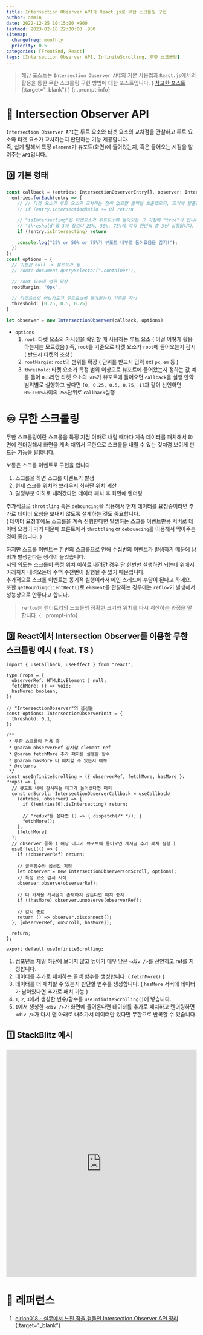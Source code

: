 ```yaml
---
title: Intersection Observer API과 React.js로 무한 스크롤링 구현
author: admin
date: 2022-12-25 10:15:00 +900
lastmod: 2023-02-18 22:00:00 +900
sitemap:
  changefreq: monthly
  priority: 0.5
categories: [FrontEnd, React]
tags: [Intersection Observer API, InfiniteScrolling, 무한 스크롤링]
---
```


> 해당 포스트는 `Intersection Observer API`의 기본 사용법과 `React.js`에서의 활용을 통한 무한 스크롤링 구현 방법에 대한 포스트입니다. ( [참고한 포스트](https://velog.io/@elrion018/%EC%8B%A4%EB%AC%B4%EC%97%90%EC%84%9C-%EB%8A%90%EB%82%80-%EC%A0%90%EC%9D%84-%EA%B3%81%EB%93%A4%EC%9D%B8-Intersection-Observer-API-%EC%A0%95%EB%A6%AC){:target="_blank"} )
{: .prompt-info}

# 🔬 Intersection Observer API
`Intersection Observer API`는 루트 요소와 타겟 요소의 교차점을 관찰하고 루트 요소와 타겟 요소가 교차하는지 판단하는 기능 제공합니다.<br />
즉, 쉽게 말해서 특정 `element`가 뷰포트(화면)에 들어왔는지, 혹은 들어오는 시점을 알려주는 `API`입니다.<br />

## 0️⃣ 기본 형태
```ts
const callback = (entries: IntersectionObserverEntry[], observer: IntersectionObserver) => {
  entries.forEach(entry => {
    // // 타겟 요소가 루트 요소와 교차하는 점이 없으면 콜백을 호출했으되, 조기에 탈출한다.
    // if (entry.intersectionRatio <= 0) return

    // "isIntersecting"은 타켓요소가 루트요소에 들어오는 그 지점에 "true"가 됩니다.
    // "threshold"를 3개 줬으니 25%, 50%, 75%에 각각 한번씩 총 3번 실행됩니다.
    if (!entry.isIntersecting) return

    console.log("25% or 50% or 75%가 뷰포트 내부로 들어왔음을 감지!");
  })
};
const options = {
  // 기본값 null -> 뷰포트가 됨
  // root: document.querySelector(".container"),

  // root 요소의 범위 확장
  rootMargin: "0px",

  // 타겟요소의 어느정도가 루트요소에 들어왔는지 기준을 작성
  threshold: [0.25, 0.5, 0.75]
}

let observer = new IntersectionObserver(callback, options)

```
+ `options`
  1. `root`: 타켓 요소의 가시성을 확인할 때 사용하는 루트 요소 ( 이걸 어떻게 활용하는지는 모르겠음 )
            즉, `root`를 기준으로 타켓 요소가 `root`에 들어오는지 감시 ( 반드시 타켓의 조상 )
  2. `rootMargin`: `root`의 범위를 확장 ( 단위를 반드시 입력 ex) `px`, `em` 등 )
  3. `threshold`: 타켓 요소가 특정 범위 이상으로 뷰포트에 들어왔는지 정하는 값
            예를 들어 `0.5`라면 타켓 요소의 `50%`가 뷰포트에 들어오면 `callback`을 실행
            만약 범위별로 실행하고 싶다면 `[0, 0.25, 0.5, 0.75, 1]`과 같이 선언하면 `0%~100%`사이의 `25%`단위로 `callback`실행

# ♾️ 무한 스크롤링
무한 스크롤링이란 스크롤을 특정 지점 이하로 내릴 때마다 계속 데이터를 패치해서 화면에 렌더링해서 화면을 계속 채워서 무한으로 스크롤을 내릴 수 있는 것처럼 보이게 만드는 기능을 말합니다.<br />

보통은 스크롤 이벤트로 구현을 합니다.<br />
1. 스크롤을 하면 스크롤 이벤트가 발생
2. 현재 스크롤 위치와 브라우저 최하단 위치 계산
3. 일정부분 이하로 내려갔다면 데이터 패치 후 화면에 렌더링

추가적으로 `throttling` 혹은 `debouncing`을 적용해서 현재 데이터를 요청중이라면 추가로 데이터 요청을 보내지 않도록 설계하는 것도 중요합니다.<br />
( 데이터 요청후에도 스크롤을 계속 진행한다면 발생하는 스크롤 이벤트만큼 서버로 데이터 요청이 가기 때문에 프론트에서 `throttling` or `debouncing`를 이용해서 막아주는 것이 좋습니다. )<br />

하지만 스크롤 이벤트는 한번의 스크롤으로 인해 수십번의 이벤트가 발생하기 때문에 낭비가 발생한다는 생각이 들었습니다.<br />
저의 의도는 스크롤이 특정 위치 이하로 내려간 경우 단 한번만 실행하면 되는데 위에서 아래까지 내려오는데 수백 수천번이 실행될 수 있기 때문입니다.<br />
추가적으로 스크롤 이벤트는 동기적 실행이라서 메인 스레드에 부담이 된다고 하네요.<br />
또한 `getBoundingClientRect()`로 `element`를 관찰하는 경우에는 `reflow`가 발생해서 성능상으로 안좋다고 합니다.<br />

> `reflow`는 렌더트리의 노드들의 정확한 크기와 위치를 다시 계산하는 과정을 말합니다.
{: .prompt-info}

## 0️⃣ React에서 Intersection Observer를 이용한 무한 스크롤링 예시 ( feat. TS )
```tsx
import { useCallback, useEffect } from "react";

type Props = {
  observerRef: HTMLDivElement | null;
  fetchMore: () => void;
  hasMore: boolean;
};

// "IntersectionObserver"의 옵션들
const options: IntersectionObserverInit = {
  threshold: 0.1,
};

/**
 * 무한 스크롤링 적용 훅
 * @param observerRef 감시할 element ref
 * @param fetchMore 추가 패치를 실행할 함수
 * @param hasMore 더 패치할 수 있는지 여부
 * @returns
 */
const useInfiniteScrolling = ({ observerRef, fetchMore, hasMore }: Props) => {
  // 뷰포트 내에 감시하는 태그가 들어왔다면 패치
  const onScroll: IntersectionObserverCallback = useCallback(
    (entries, observer) => {
      if (!entries[0].isIntersecting) return;

      // "redux"를 쓴다면 () => { dispatch(/* */); }
      fetchMore();
    },
    [fetchMore]
  );
  // observer 등록 ( 해당 태그가 뷰포트에 들어오면 게시글 추가 패치 실행 )
  useEffect(() => {
    if (!observerRef) return;

    // 콜백함수와 옵션값 지정
    let observer = new IntersectionObserver(onScroll, options);
    // 특정 요소 감시 시작
    observer.observe(observerRef);

    // 더 가져올 게시글이 존재하지 않는다면 패치 중지
    if (!hasMore) observer.unobserve(observerRef);

    // 감시 종료
    return () => observer.disconnect();
  }, [observerRef, onScroll, hasMore]);

  return;
};

export default useInfiniteScrolling;
```

1. 컴포넌트 제일 하단에 보이지 않고 높이가 매우 낲은 `<div />`를 선언하고 ref를 지정합니다.
2. 데이터를 추가로 패치하는 콜백 함수를 생성합니다. ( `fetchMore()` )
3. 데이터를 더 패치할 수 있는지 판단할 변수를 생성합니다. ( `hasMore` 서버에 데이터가 남아있다면 추가로 패치 가능 )
4. `1`, `2`, `3`에서 생성한 변수/함수를 `useInfiniteScrolling()`에 넣습니다.
5. `1`에서 생성한 `<div />`가 화면에 들어온다면 데이터를 추가로 패치하고 렌더링하면 `<div />`가 다시 맨 아래로 내려가서 데이터만 있다면 무한으로 반복할 수 있습니다.

## 1️⃣ StackBlitz 예시

<iframe height="600" style="width: 100%;" scrolling="no" title="Intersection Observer" src="https://stackblitz.com/edit/react-ts-mpggtg?ctl=1&embed=1&file=src/components/App.tsx" frameborder="no" loading="lazy" allowtransparency="true" allowfullscreen="true"></iframe>

# 📮 레퍼런스
1. [elrion018 - 실무에서 느낀 점을 곁들인 Intersection Observer API 정리](https://velog.io/@elrion018/%EC%8B%A4%EB%AC%B4%EC%97%90%EC%84%9C-%EB%8A%90%EB%82%80-%EC%A0%90%EC%9D%84-%EA%B3%81%EB%93%A4%EC%9D%B8-Intersection-Observer-API-%EC%A0%95%EB%A6%AC){:target="_blank"}
